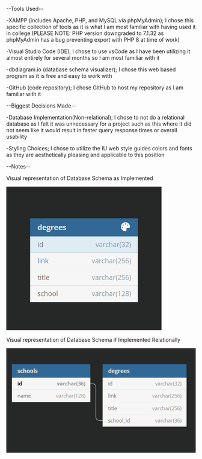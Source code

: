 --Tools Used--

-XAMPP (includes Apache, PHP, and MySQL via phpMyAdmin); I chose this specific collection of tools as it is what I am most familiar with having used it in college (PLEASE NOTE: PHP version downgraded to 7.1.32 as phpMyAdmin has a bug preventing export with PHP 8 at time of work)

-Visual Studio Code (IDE); I chose to use vsCode as I have been utilizing it almost entirely for several months so I am most familiar with it

-dbdiagram.io (database schema visualizer); I chose this web based program as it is free and easy to work with

-GitHub (code repository); I chose GitHub to host my repository as I am familiar with it

--Biggest Decisions Made--

-Database Implementation(Non-relational); I chose to not do a relational database as I felt it was unnecessary for a project such as this where it did not seem like it would result in faster query response times or overall usability

-Styling Choices; I chose to utilize the IU web style guides colors and fonts as they are aesthetically pleasing and applicable to this position


--Notes--

Visual representation of Database Schema as Implemented

![database as implemented](./assets/dbImplemented.png)

Visual representation of Database Schema if Implemented Relationally

![database as relational](./assets/dbRelational.png)

